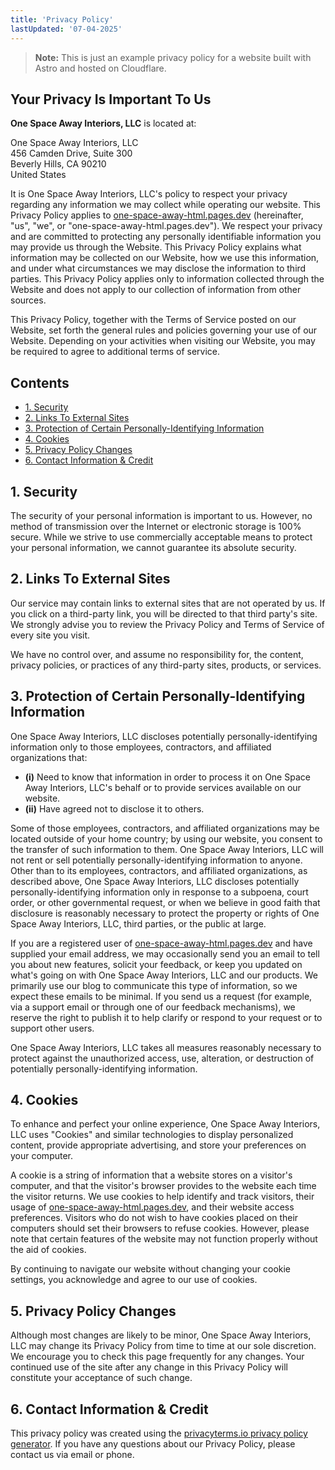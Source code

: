 ```yaml
---
title: 'Privacy Policy'
lastUpdated: '07-04-2025'
---
```


> **Note:** This is just an example privacy policy for a website built with
> Astro and hosted on Cloudflare.

## Your Privacy Is Important To Us

**One Space Away Interiors, LLC** is located at:

One Space Away Interiors, LLC  
456 Camden Drive, Suite 300  
Beverly Hills, CA 90210  
United States

It is One Space Away Interiors, LLC's policy to respect your privacy regarding
any information we may collect while operating our website. This Privacy Policy
applies to
[one-space-away-html.pages.dev](https://one-space-away-html.pages.dev/)
(hereinafter, "us", "we", or "one-space-away-html.pages.dev"). We respect your
privacy and are committed to protecting any personally identifiable information
you may provide us through the Website. This Privacy Policy explains what
information may be collected on our Website, how we use this information, and
under what circumstances we may disclose the information to third parties. This
Privacy Policy applies only to information collected through the Website and
does not apply to our collection of information from other sources.

This Privacy Policy, together with the Terms of Service posted on our Website,
set forth the general rules and policies governing your use of our Website.
Depending on your activities when visiting our Website, you may be required to
agree to additional terms of service.

## Contents

- [1. Security](#1-security)
- [2. Links To External Sites](#2-links-to-external-sites)
- [3. Protection of Certain Personally-Identifying Information](#3-protection-of-certain-personally-identifying-information)
- [4. Cookies](#4-cookies)
- [5. Privacy Policy Changes](#5-privacy-policy-changes)
- [6. Contact Information & Credit](#6-contact-information--credit)

## 1. Security

The security of your personal information is important to us. However, no method
of transmission over the Internet or electronic storage is 100% secure. While we
strive to use commercially acceptable means to protect your personal
information, we cannot guarantee its absolute security.

## 2. Links To External Sites

Our service may contain links to external sites that are not operated by us. If
you click on a third-party link, you will be directed to that third party's
site. We strongly advise you to review the Privacy Policy and Terms of Service
of every site you visit.

We have no control over, and assume no responsibility for, the content, privacy
policies, or practices of any third-party sites, products, or services.

## 3. Protection of Certain Personally-Identifying Information

One Space Away Interiors, LLC discloses potentially personally-identifying
information only to those employees, contractors, and affiliated organizations
that:

- **(i)** Need to know that information in order to process it on One Space Away
  Interiors, LLC's behalf or to provide services available on our website.
- **(ii)** Have agreed not to disclose it to others.

Some of those employees, contractors, and affiliated organizations may be
located outside of your home country; by using our website, you consent to the
transfer of such information to them. One Space Away Interiors, LLC will not
rent or sell potentially personally-identifying information to anyone. Other
than to its employees, contractors, and affiliated organizations, as described
above, One Space Away Interiors, LLC discloses potentially
personally-identifying information only in response to a subpoena, court order,
or other governmental request, or when we believe in good faith that disclosure
is reasonably necessary to protect the property or rights of One Space Away
Interiors, LLC, third parties, or the public at large.

If you are a registered user of
[one-space-away-html.pages.dev](https://one-space-away-html.pages.dev/) and have
supplied your email address, we may occasionally send you an email to tell you
about new features, solicit your feedback, or keep you updated on what's going
on with One Space Away Interiors, LLC and our products. We primarily use our
blog to communicate this type of information, so we expect these emails to be
minimal. If you send us a request (for example, via a support email or through
one of our feedback mechanisms), we reserve the right to publish it to help
clarify or respond to your request or to support other users.

One Space Away Interiors, LLC takes all measures reasonably necessary to protect
against the unauthorized access, use, alteration, or destruction of potentially
personally-identifying information.

## 4. Cookies

To enhance and perfect your online experience, One Space Away Interiors, LLC
uses "Cookies" and similar technologies to display personalized content, provide
appropriate advertising, and store your preferences on your computer.

A cookie is a string of information that a website stores on a visitor's
computer, and that the visitor's browser provides to the website each time the
visitor returns. We use cookies to help identify and track visitors, their usage
of [one-space-away-html.pages.dev](https://one-space-away-html.pages.dev/), and
their website access preferences. Visitors who do not wish to have cookies
placed on their computers should set their browsers to refuse cookies. However,
please note that certain features of the website may not function properly
without the aid of cookies.

By continuing to navigate our website without changing your cookie settings, you
acknowledge and agree to our use of cookies.

## 5. Privacy Policy Changes

Although most changes are likely to be minor, One Space Away Interiors, LLC may
change its Privacy Policy from time to time at our sole discretion. We encourage
you to check this page frequently for any changes. Your continued use of the
site after any change in this Privacy Policy will constitute your acceptance of
such change.

## 6. Contact Information & Credit

This privacy policy was created using the
[privacyterms.io privacy policy generator](https://privacyterms.io/). If you
have any questions about our Privacy Policy, please contact us via email or
phone.
